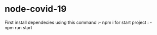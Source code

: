 # node-covid-19
First install dependecies using this command :- npm i
for start project  : - npm run start
 
